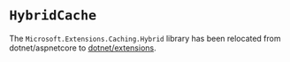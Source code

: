 # `HybridCache`

The `Microsoft.Extensions.Caching.Hybrid` library has been relocated from dotnet/aspnetcore to [dotnet/extensions](https://github.com/dotnet/extensions/tree/dev/src/Libraries/Microsoft.Extensions.Caching.Hybrid).